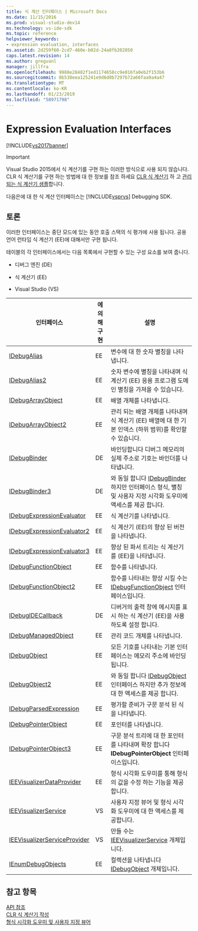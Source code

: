 ```yaml
---
title: 식 계산 인터페이스 | Microsoft Docs
ms.date: 11/15/2016
ms.prod: visual-studio-dev14
ms.technology: vs-ide-sdk
ms.topic: reference
helpviewer_keywords:
- expression evaluation, interfaces
ms.assetid: 2d259f60-2cd7-460e-b02d-24a8fb202850
caps.latest.revision: 14
ms.author: gregvanl
manager: jillfra
ms.openlocfilehash: 9988e28482f1ed1174658cc9e016fa0eb2f153b6
ms.sourcegitcommit: 8b538eea125241e9d6d8b7297b72a66faa9a4a47
ms.translationtype: MT
ms.contentlocale: ko-KR
ms.lasthandoff: 01/23/2019
ms.locfileid: "58971798"
---
```

# <a name="expression-evaluation-interfaces"></a>Expression Evaluation Interfaces
[!INCLUDE[vs2017banner](../../../includes/vs2017banner.md)]

> [!IMPORTANT]
>  Visual Studio 2015에서 식 계산기를 구현 하는 이러한 방식으로 사용 되지 않습니다. CLR 식 계산기를 구현 하는 방법에 대 한 정보를 참조 하세요 [CLR 식 계산기](https://github.com/Microsoft/ConcordExtensibilitySamples/wiki/CLR-Expression-Evaluators) 하 고 [관리 되는 식 계산기 샘플](https://github.com/Microsoft/ConcordExtensibilitySamples/wiki/Managed-Expression-Evaluator-Sample)합니다.  
  
 다음은에 대 한 식 계산 인터페이스는 [!INCLUDE[vsprvs](../../../includes/vsprvs-md.md)] Debugging SDK.  
  
## <a name="discussion"></a>토론  
 이러한 인터페이스는 중단 모드에 있는 동안 호출 스택의 식 평가에 사용 됩니다. 공용 언어 런타임 식 계산기 (EE)에 대해서만 구현 됩니다.  
  
 테이블의 각 인터페이스에서는 다음 목록에서 구현할 수 있는 구성 요소를 보여 줍니다.  
  
-   디버그 엔진 (DE)  
  
-   식 계산기 (EE)  
  
-   Visual Studio (VS)  
  
|인터페이스|에 의해 구현|설명|  
|---------------|--------------------|-----------------|  
|[IDebugAlias](../../../extensibility/debugger/reference/idebugalias.md)|EE|변수에 대 한 숫자 별칭을 나타냅니다.|  
|[IDebugAlias2](../../../extensibility/debugger/reference/idebugalias2.md)|EE|숫자 변수에 별칭을 나타내며 식 계산기 (EE) 응용 프로그램 도메인 별칭을 가져올 수 있습니다.|  
|[IDebugArrayObject](../../../extensibility/debugger/reference/idebugarrayobject.md)|EE|배열 개체를 나타냅니다.|  
|[IDebugArrayObject2](../../../extensibility/debugger/reference/idebugarrayobject2.md)|EE|관리 되는 배열 개체를 나타내며 식 계산기 (EE) 배열에 대 한 기본 인덱스 (하위 범위)를 확인할 수 있습니다.|  
|[IDebugBinder](../../../extensibility/debugger/reference/idebugbinder.md)|DE|바인딩합니다 디버그 메모리의 실제 주소로 기호는 바인더를 나타냅니다.|  
|[IDebugBinder3](../../../extensibility/debugger/reference/idebugbinder3.md)|DE|와 동일 합니다 [IDebugBinder](../../../extensibility/debugger/reference/idebugbinder.md) 하지만 인터페이스 형식, 별칭 및 사용자 지정 시각화 도우미에 액세스를 제공 합니다.|  
|[IDebugExpressionEvaluator](../../../extensibility/debugger/reference/idebugexpressionevaluator.md)|EE|식 계산기를 나타냅니다.|  
|[IDebugExpressionEvaluator2](../../../extensibility/debugger/reference/idebugexpressionevaluator2.md)|EE|식 계산기 (EE)의 향상 된 버전을 나타냅니다.|  
|[IDebugExpressionEvaluator3](../../../extensibility/debugger/reference/idebugexpressionevaluator3.md)|EE|향상 된 파서 트리는 식 계산기를 (EE)을 나타냅니다.|  
|[IDebugFunctionObject](../../../extensibility/debugger/reference/idebugfunctionobject.md)|EE|함수를 나타냅니다.|  
|[IDebugFunctionObject2](../../../extensibility/debugger/reference/idebugfunctionobject2.md)|EE|함수를 나타내는 향상 시킬 수는 [IDebugFunctionObject](../../../extensibility/debugger/reference/idebugfunctionobject.md) 인터페이스입니다.|  
|[IDebugIDECallback](../../../extensibility/debugger/reference/idebugidecallback.md)|DE|디버거의 출력 창에 메시지를 표시 하는 식 계산기 (EE)을 사용 하도록 설정 합니다.|  
|[IDebugManagedObject](../../../extensibility/debugger/reference/idebugmanagedobject.md)|EE|관리 코드 개체를 나타냅니다.|  
|[IDebugObject](../../../extensibility/debugger/reference/idebugobject.md)|EE|모든 기호를 나타내는 기본 인터페이스는 메모리 주소에 바인딩됩니다.|  
|[IDebugObject2](../../../extensibility/debugger/reference/idebugobject2.md)|EE|와 동일 합니다 [IDebugObject](../../../extensibility/debugger/reference/idebugobject.md) 인터페이스 하지만 추가 정보에 대 한 액세스를 제공 합니다.|  
|[IDebugParsedExpression](../../../extensibility/debugger/reference/idebugparsedexpression.md)|EE|평가할 준비가 구문 분석 된 식을 나타냅니다.|  
|[IDebugPointerObject](../../../extensibility/debugger/reference/idebugpointerobject.md)|EE|포인터를 나타냅니다.|  
|[IDebugPointerObject3](../../../extensibility/debugger/reference/idebugpointerobject3.md)|EE|구문 분석 트리에 대 한 포인터를 나타내며 확장 합니다 **IDebugPointerObject** 인터페이스입니다.|  
|[IEEVisualizerDataProvider](../../../extensibility/debugger/reference/ieevisualizerdataprovider.md)|EE|형식 시각화 도우미를 통해 형식의 값을 수정 하는 기능을 제공 합니다.|  
|[IEEVisualizerService](../../../extensibility/debugger/reference/ieevisualizerservice.md)|VS|사용자 지정 뷰어 및 형식 시각화 도우미에 대 한 액세스를 제공합니다.|  
|[IEEVisualizerServiceProvider](../../../extensibility/debugger/reference/ieevisualizerserviceprovider.md)|VS|만들 수는 [IEEVisualizerService](../../../extensibility/debugger/reference/ieevisualizerservice.md) 개체입니다.|  
|[IEnumDebugObjects](../../../extensibility/debugger/reference/ienumdebugobjects.md)|EE|컬렉션을 나타냅니다 [IDebugObject](../../../extensibility/debugger/reference/idebugobject.md) 개체입니다.|  
  
## <a name="see-also"></a>참고 항목  
 [API 참조](../../../extensibility/debugger/reference/api-reference-visual-studio-debugging.md)   
 [CLR 식 계산기 작성](../../../extensibility/debugger/writing-a-common-language-runtime-expression-evaluator.md)   
 [형식 시각화 도우미 및 사용자 지정 뷰어](../../../extensibility/debugger/type-visualizer-and-custom-viewer.md)
